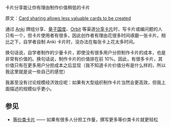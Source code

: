 卡片分享能让你有理由制作价值稍低的卡片

原文：[Card sharing allows less valuable cards to be created](https://wiki.issarice.com/wiki/Card_sharing_allows_less_valuable_cards_to_be_created)

通过 [Anki](https://wiki.issarice.com/wiki/Anki) 牌组分享、[量子国度](https://wiki.issarice.com/index.php?title=Quantum_Country&action=edit&redlink=1)、[Orbit](https://wiki.issarice.com/index.php?title=Orbit&action=edit&redlink=1) 等渠道[分享卡片](https://wiki.issarice.com/wiki/Card_sharing)时，写卡片或编问题的人只有一个，但卡片使用者有很多，因此创作者有理由花很多时间琢磨一张卡片。相比之下，自学者自制 Anki 卡片时，没办法在每张卡上花太多时间。

换句话说，自学者制作的少量卡片，即使没有很多用户分担制作卡片的成本，也是非常有价值的。换句话说，制作卡片的价值排在前 10%。因此，有很多卡片，其价值只有在更多用户分担成本之后显现（我不知道卡片价值分布是什么样的，所以我这里就是说一些自己的感觉）

我甚至没有讨论规模经济效应呢：如果有大型组织制作卡片当然会更高效，但我上面描述的规模似乎更小。

## 参见

* [等价类卡片](https://wiki.issarice.com/wiki/Equivalence_classes_of_prompts) —— 如果有很多人分担工作量，撰写更多等价类卡片就更轻松